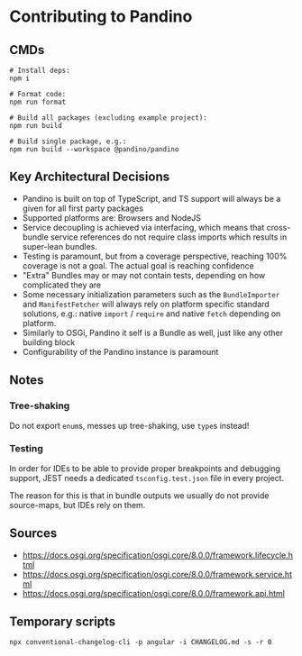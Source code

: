 # Contributing to Pandino

## CMDs

```
# Install deps:
npm i

# Format code:
npm run format

# Build all packages (excluding example project):
npm run build

# Build single package, e.g.:
npm run build --workspace @pandino/pandino
```

## Key Architectural Decisions

- Pandino is built on top of TypeScript, and TS support will always be a given for all first party packages
- Supported platforms are: Browsers and NodeJS
- Service decoupling is achieved via interfacing, which means that cross-bundle service references do not require
  class imports which results in super-lean bundles.
- Testing is paramount, but from a coverage perspective, reaching 100% coverage is not a goal. The actual goal is
  reaching confidence
- "Extra" Bundles may or may not contain tests, depending on how complicated they are
- Some necessary initialization parameters such as the `BundleImporter` and `ManifestFetcher` will always rely on
  platform specific standard solutions, e.g.: native `import` / `require` and native `fetch` depending on platform.
- Similarly to OSGi, Pandino it self is a Bundle as well, just like any other building block
- Configurability of the Pandino instance is paramount

## Notes

### Tree-shaking
Do not export `enum`s, messes up tree-shaking, use `type`s instead!

### Testing

In order for IDEs to be able to provide proper breakpoints and debugging support, JEST needs a dedicated
`tsconfig.test.json` file in every project.

The reason for this is that in bundle outputs we usually do not provide source-maps, but IDEs rely on them.

## Sources

- https://docs.osgi.org/specification/osgi.core/8.0.0/framework.lifecycle.html
- https://docs.osgi.org/specification/osgi.core/8.0.0/framework.service.html
- https://docs.osgi.org/specification/osgi.core/8.0.0/framework.api.html

## Temporary scripts

```
npx conventional-changelog-cli -p angular -i CHANGELOG.md -s -r 0
```
